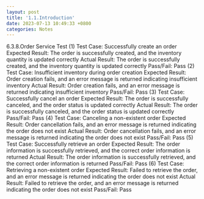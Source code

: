 ```yaml
---
layout: post
title: '1.1.Introduction'
date: 2023-07-13 10:49:33 +0800
categories: Notes
---
```


6.3.8.Order Service Test
(1) Test Case: Successfully create an order
Expected Result: The order is successfully created, and the inventory quantity is updated correctly
Actual Result: The order is successfully created, and the inventory quantity is updated correctly
Pass/Fail: Pass
(2) Test Case: Insufficient inventory during order creation
Expected Result: Order creation fails, and an error message is returned indicating insufficient inventory
Actual Result: Order creation fails, and an error message is returned indicating insufficient inventory
Pass/Fail: Pass
(3) Test Case: Successfully cancel an order
Expected Result: The order is successfully canceled, and the order status is updated correctly
Actual Result: The order is successfully canceled, and the order status is updated correctly
Pass/Fail: Pass
(4) Test Case: Canceling a non-existent order
Expected Result: Order cancellation fails, and an error message is returned indicating the order does not exist
Actual Result: Order cancellation fails, and an error message is returned indicating the order does not exist
Pass/Fail: Pass
(5) Test Case: Successfully retrieve an order
Expected Result: The order information is successfully retrieved, and the correct order information is returned
Actual Result: The order information is successfully retrieved, and the correct order information is returned
Pass/Fail: Pass
(6) Test Case: Retrieving a non-existent order
Expected Result: Failed to retrieve the order, and an error message is returned indicating the order does not exist
Actual Result: Failed to retrieve the order, and an error message is returned indicating the order does not exist
Pass/Fail: Pass
